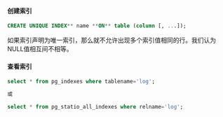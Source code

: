 #### 创建索引

```sql
CREATE UNIQUE INDEX** name **ON** table (column [, ...]);
```
如果索引声明为唯一索引，那么就不允许出现多个索引值相同的行。我们认为NULL值相互间不相等。



#### 查看索引

```sql
select * from pg_indexes where tablename='log';

或

select * from pg_statio_all_indexes where relname='log';
```

